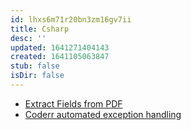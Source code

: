 ```yaml
---
id: lhxs6m71r20bn3zm16gv7ii
title: Csharp
desc: ''
updated: 1641271404143
created: 1641105063847
stub: false
isDir: false
---
```



- [Extract Fields from PDF][0]
- [Coderr automated exception handling][1]

[0]: https://www.codeproject.com/Articles/5140785/Extract-User-Data-Fields-From-Fillable-PDF-Document
[1]: https://www.codeproject.com/Articles/1126297/Skip-Logfiles-Try-Automated-Exception-Handling

